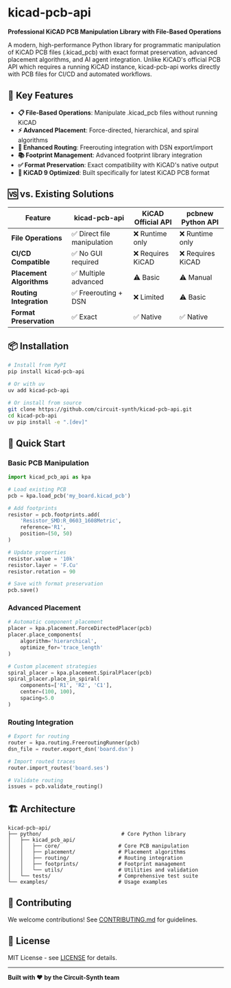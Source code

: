 # kicad-pcb-api

**Professional KiCAD PCB Manipulation Library with File-Based Operations**

A modern, high-performance Python library for programmatic manipulation of KiCAD PCB files (.kicad_pcb) with exact format preservation, advanced placement algorithms, and AI agent integration. Unlike KiCAD's official PCB API which requires a running KiCAD instance, kicad-pcb-api works directly with PCB files for CI/CD and automated workflows.

## 🚀 Key Features

- **📋 File-Based Operations**: Manipulate .kicad_pcb files without running KiCAD
- **⚡ Advanced Placement**: Force-directed, hierarchical, and spiral algorithms
- **🔧 Enhanced Routing**: Freerouting integration with DSN export/import
- **📚 Footprint Management**: Advanced footprint library integration
- **✅ Format Preservation**: Exact compatibility with KiCAD's native output
- **🎯 KiCAD 9 Optimized**: Built specifically for latest KiCAD PCB format

## 🆚 vs. Existing Solutions

| Feature | kicad-pcb-api | KiCAD Official API | pcbnew Python API |
|---------|---------------|-------------------|-------------------|
| **File Operations** | ✅ Direct file manipulation | ❌ Runtime only | ❌ Runtime only |
| **CI/CD Compatible** | ✅ No GUI required | ❌ Requires KiCAD | ❌ Requires KiCAD |
| **Placement Algorithms** | ✅ Multiple advanced | ⚠️ Basic | ⚠️ Manual |
| **Routing Integration** | ✅ Freerouting + DSN | ❌ Limited | ⚠️ Basic |
| **Format Preservation** | ✅ Exact | ✅ Native | ✅ Native |

## 📦 Installation

```bash
# Install from PyPI
pip install kicad-pcb-api

# Or with uv
uv add kicad-pcb-api

# Or install from source
git clone https://github.com/circuit-synth/kicad-pcb-api.git
cd kicad-pcb-api
uv pip install -e ".[dev]"
```

## 🎯 Quick Start

### Basic PCB Manipulation

```python
import kicad_pcb_api as kpa

# Load existing PCB
pcb = kpa.load_pcb('my_board.kicad_pcb')

# Add footprints
resistor = pcb.footprints.add(
    'Resistor_SMD:R_0603_1608Metric', 
    reference='R1', 
    position=(50, 50)
)

# Update properties
resistor.value = '10k'
resistor.layer = 'F.Cu'
resistor.rotation = 90

# Save with format preservation
pcb.save()
```

### Advanced Placement

```python
# Automatic component placement
placer = kpa.placement.ForceDirectedPlacer(pcb)
placer.place_components(
    algorithm='hierarchical',
    optimize_for='trace_length'
)

# Custom placement strategies
spiral_placer = kpa.placement.SpiralPlacer(pcb)
spiral_placer.place_in_spiral(
    components=['R1', 'R2', 'C1'],
    center=(100, 100),
    spacing=5.0
)
```

### Routing Integration

```python
# Export for routing
router = kpa.routing.FreeroutingRunner(pcb)
dsn_file = router.export_dsn('board.dsn')

# Import routed traces
router.import_routes('board.ses')

# Validate routing
issues = pcb.validate_routing()
```

## 🏗️ Architecture

```
kicad-pcb-api/
├── python/                          # Core Python library
│   ├── kicad_pcb_api/
│   │   ├── core/                   # Core PCB manipulation
│   │   ├── placement/              # Placement algorithms
│   │   ├── routing/                # Routing integration
│   │   ├── footprints/             # Footprint management
│   │   └── utils/                  # Utilities and validation
│   └── tests/                      # Comprehensive test suite
└── examples/                       # Usage examples
```

## 🤝 Contributing

We welcome contributions! See [CONTRIBUTING.md](CONTRIBUTING.md) for guidelines.

## 📄 License

MIT License - see [LICENSE](LICENSE) for details.

---

**Built with ❤️ by the Circuit-Synth team**